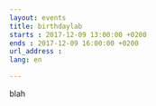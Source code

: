 ```yaml
---
layout: events
title: birthdaylab
starts : 2017-12-09 13:00:00 +0200
ends : 2017-12-09 16:00:00 +0200
url_address :
lang: en

---
```




blah
